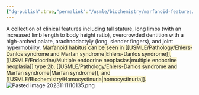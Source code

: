 ```yaml
---
{"dg-publish":true,"permalink":"/usmle/biochemistry/marfanoid-features/"}
---
```



A collection of clinical features including tall stature, long limbs (with an increased limb length to body height ratio), overcrowded dentition with a high-arched palate, arachnodactyly (long, slender fingers), and joint hypermobility. <span style="background:rgba(240, 200, 0, 0.2)">Marfanoid habitus can be seen in [[USMLE/Pathology/Ehlers-Danlos syndrome and Marfan syndrome\|Ehlers-Danlos syndrome]], [[USMLE/Endocrine/Multiple endocrine neoplasias\|multiple endocrine neoplasia]] type 2b, [[USMLE/Pathology/Ehlers-Danlos syndrome and Marfan syndrome\|Marfan syndrome]], and [[USMLE/Biochemistry/Homocystinuria\|homocystinuria]].</span>
![Pasted image 20231111110135.png](/img/user/appendix/Pasted%20image%2020231111110135.png)

